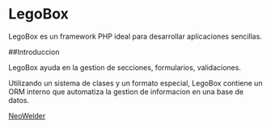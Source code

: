 LegoBox
=======

LegoBox es un framework PHP ideal para desarrollar aplicaciones sencillas.

##Introduccion

LegoBox ayuda en la gestion de secciones, formularios, validaciones.

Utilizando un sistema de clases y un formato especial, LegoBox contiene un ORM interno que automatiza la gestion de informacion en una base de datos.

<a href='http://neowelder.com/'>NeoWelder</a>
